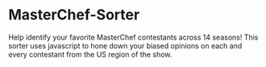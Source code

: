 # MasterChef-Sorter

Help identify your favorite MasterChef contestants across 14 seasons! This sorter uses javascript to hone down your biased opinions on each and every contestant from the US region of the show. 
